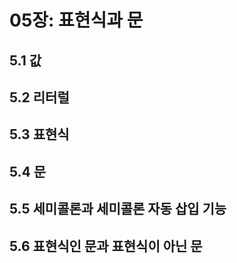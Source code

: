 # 05장: 표현식과 문
## 5.1 값
## 5.2 리터럴
## 5.3 표현식
## 5.4 문
## 5.5 세미콜론과 세미콜론 자동 삽입 기능
## 5.6 표현식인 문과 표현식이 아닌 문